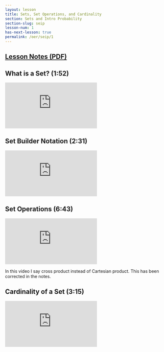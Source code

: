 ```yaml
---
layout: lesson
title: Sets, Set Operations, and Cardinality
section: Sets and Intro Probability
section-slug: seip
lesson-num: 1
has-next-lesson: true
permalink: /oer/seip/1
---
```



<h2>
<a href="/assets/oer/seip/SetsSetOperationsAndCardinality.pdf">
Lesson Notes (PDF)
</a>
</h2>

<h2>What is a Set? (1:52)</h2>
<div class="youtube-wrapper">
<iframe class="video" src="https://www.youtube.com/embed/SVezGY4JScQ" allow="accelerometer; autoplay; encrypted-media; gyroscope; picture-in-picture" allowfullscreen="" frameborder="0"></iframe>
</div>

<h2>Set Builder Notation (2:31)</h2>
<div class="youtube-wrapper">
<iframe class="video" src="https://www.youtube.com/embed/tEmZrbVZep4" allow="accelerometer; autoplay; encrypted-media; gyroscope; picture-in-picture" allowfullscreen="" frameborder="0"></iframe>
</div>

<h2>Set Operations (6:43)</h2>
<div class="youtube-wrapper">
<iframe class="video" src="https://www.youtube.com/embed/d4SP69v7QN4" allow="accelerometer; autoplay; encrypted-media; gyroscope; picture-in-picture" allowfullscreen="" frameborder="0"></iframe>
</div>
<p>In this video I say cross product instead of Cartesian product. This has been corrected in the notes.</p>

<h2>Cardinality of a Set (3:15)</h2>
<div class="youtube-wrapper">
<iframe class="video" src="https://www.youtube.com/embed/caYYEWZpUxo" allow="accelerometer; autoplay; encrypted-media; gyroscope; picture-in-picture" allowfullscreen="" frameborder="0"></iframe>
</div>
